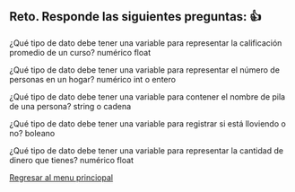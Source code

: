 ## Reto. Responde las siguientes preguntas: 👍
¿Qué tipo de dato debe tener una variable para representar la calificación promedio de un
curso?
numérico float

¿Qué tipo de dato debe tener una variable para representar el número de personas en un
hogar?
numérico int o entero

¿Qué tipo de dato debe tener una variable para contener el nombre de pila de una persona?
string o cadena

¿Qué tipo de dato debe tener una variable para registrar si está lloviendo o no?
boleano

¿Qué tipo de dato debe tener una variable para representar la cantidad de dinero que
tienes?
numérico float

[Regresar al menu princiopal](https://github.com/escuelaDeCodigoMargaritaMaza/escuela_de_codigo/tree/main/PENSAMIENTO_COMPUTACIONAL)

